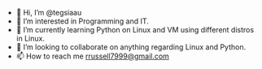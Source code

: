 - 👋 Hi, I’m @tegsiaau
- 👀 I’m interested in Programming and IT.
- 🌱 I’m currently learning Python on Linux and VM using different distros in Linux.
- 💞️ I’m looking to collaborate on anything regarding Linux and Python.
- 📫 How to reach me rrussell7999@gmail.com

<!---
tegsiaau/tegsiaau is a ✨ special ✨ repository because its `README.md` (this file) appears on your GitHub profile.
You can click the Preview link to take a look at your changes.
--->
